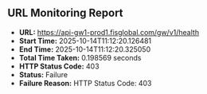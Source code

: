 ## URL Monitoring Report

- **URL:** https://api-gw1-prod1.fisglobal.com/gw/v1/health
- **Start Time:** 2025-10-14T11:12:20.126481
- **End Time:** 2025-10-14T11:12:20.325050
- **Total Time Taken:** 0.198569 seconds
- **HTTP Status Code:** 403
- **Status:** Failure
- **Failure Reason:** HTTP Status Code: 403

